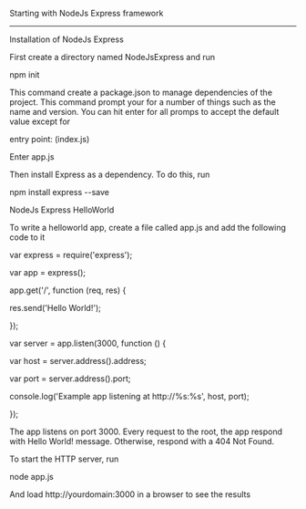 Starting with NodeJs Express framework
_________________________________________

Installation of NodeJs Express


First create a directory named NodeJsExpress and run


npm init

This command create a package.json to manage dependencies of the project. This command prompt your for a number of things such as the name and version. You can hit enter for all promps to accept the default value except for


entry point: (index.js)

Enter app.js


Then install Express as a dependency. To do this, run


npm install express --save

NodeJs Express HelloWorld


To write a helloworld app, create a file called app.js and add the following code to it


var express = require('express');

var app = express();


app.get('/', function (req, res) {

  res.send('Hello World!');

});


var server = app.listen(3000, function () {

  var host = server.address().address;

  var port = server.address().port;


  console.log('Example app listening at http://%s:%s', host, port);

});

The app listens on port 3000. Every request to the root, the app respond with Hello World! message. Otherwise, respond with a 404 Not Found.


To start the HTTP server, run


node app.js

And load http://yourdomain:3000 in a browser to see the results
